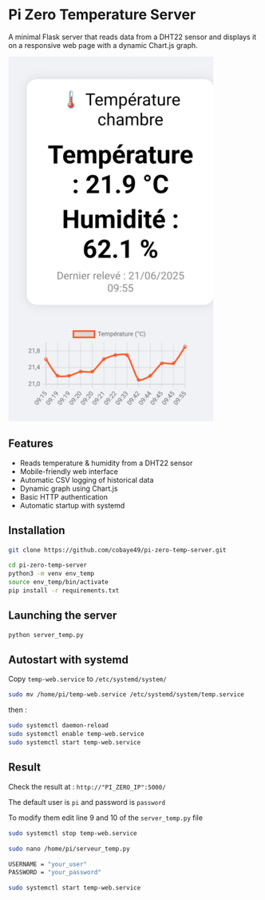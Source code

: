 # Pi Zero Temperature Server

A minimal Flask server that reads data from a DHT22 sensor and displays it on a responsive web page with a dynamic Chart.js graph.

![Screenshot](Screenshot.png)


## Features

- Reads temperature & humidity from a DHT22 sensor
- Mobile-friendly web interface
- Automatic CSV logging of historical data
- Dynamic graph using Chart.js
- Basic HTTP authentication
- Automatic startup with systemd

## Installation

```bash
git clone https://github.com/cobaye49/pi-zero-temp-server.git
```

```bash
cd pi-zero-temp-server
python3 -m venv env_temp
source env_temp/bin/activate
pip install -r requirements.txt
```

## Launching the server

```bash
python server_temp.py
```

## Autostart with systemd

Copy `temp-web.service` to `/etc/systemd/system/` 

```bash
sudo mv /home/pi/temp-web.service /etc/systemd/system/temp.service
```

then :

```bash
sudo systemctl daemon-reload
sudo systemctl enable temp-web.service
sudo systemctl start temp-web.service
```

## Result

Check the result at : `http://"PI_ZERO_IP":5000/` 

The default user is `pi`  and password is `password` 

To modify them edit line 9 and 10 of the `server_temp.py` file

```bash
sudo systemctl stop temp-web.service
```

```bash
sudo nano /home/pi/serveur_temp.py
```

```bash
USERNAME = "your_user"
PASSWORD = "your_password"
```

```bash
sudo systemctl start temp-web.service
```
